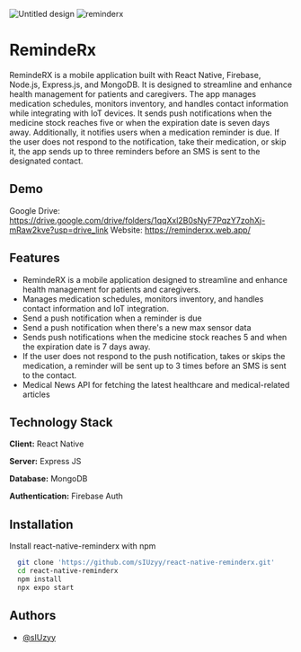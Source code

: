 ![Untitled design](https://github.com/user-attachments/assets/501b3ed0-acc6-4797-99c4-b12632d4d570)
![reminderx](https://github.com/user-attachments/assets/63740dcf-7783-4688-9fbb-a1fbdefbc49d)

# RemindeRx

RemindeRX is a mobile application built with React Native, Firebase, Node.js, Express.js, and MongoDB. It is designed to streamline and enhance health management for patients and caregivers. The app manages medication schedules, monitors inventory, and handles contact information while integrating with IoT devices. It sends push notifications when the medicine stock reaches five or when the expiration date is seven days away. Additionally, it notifies users when a medication reminder is due. If the user does not respond to the notification, take their medication, or skip it, the app sends up to three reminders before an SMS is sent to the designated contact.


## Demo
Google Drive: https://drive.google.com/drive/folders/1qqXxl2B0sNyF7PqzY7zohXj-mRaw2kve?usp=drive_link
Website: https://reminderxx.web.app/



## Features

- RemindeRX is a mobile application designed to streamline and enhance health management for patients and caregivers.
- Manages medication schedules, monitors inventory, and handles contact information and IoT integration.
- Send a push notification when a reminder is due
- Send a push notification when there's a new max sensor data
- Sends push notifications when the medicine stock reaches 5 and when the expiration date is 7 days away.
- If the user does not respond to the push notification, takes or skips the medication, a reminder will be sent up to 3 times before an SMS is sent to the contact.
- Medical News API for fetching the latest healthcare and medical-related articles






## Technology Stack

**Client:** React Native

**Server:** Express JS 

**Database:** MongoDB

**Authentication:** Firebase Auth






## Installation

Install react-native-reminderx with npm

```bash
  git clone 'https://github.com/sIUzyy/react-native-reminderx.git'
  cd react-native-reminderx
  npm install 
  npx expo start
```
    
## Authors

- [@sIUzyy](https://github.com/sIUzyy)


